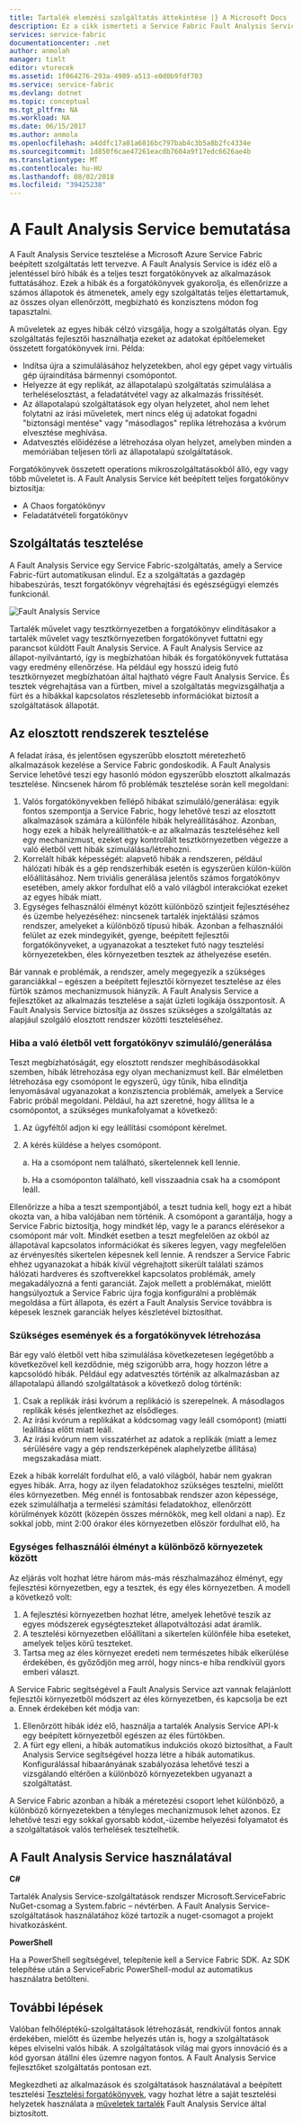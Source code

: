 ```yaml
---
title: Tartalék elemzési szolgáltatás áttekintése |} A Microsoft Docs
description: Ez a cikk ismerteti a Service Fabric Fault Analysis Service hogy hibák és tesztelési forgatókönyvek futtat a szolgáltatásokat.
services: service-fabric
documentationcenter: .net
author: anmolah
manager: timlt
editor: vturecek
ms.assetid: 1f064276-293a-4989-a513-e0d0b9fdf703
ms.service: service-fabric
ms.devlang: dotnet
ms.topic: conceptual
ms.tgt_pltfrm: NA
ms.workload: NA
ms.date: 06/15/2017
ms.author: anmola
ms.openlocfilehash: a4ddfc17a81a6816bc797bab4c3b5a8b2fc4334e
ms.sourcegitcommit: 1d850f6cae47261eacdb7604a9f17edc6626ae4b
ms.translationtype: MT
ms.contentlocale: hu-HU
ms.lasthandoff: 08/02/2018
ms.locfileid: "39425238"
---
```

# <a name="introduction-to-the-fault-analysis-service"></a>A Fault Analysis Service bemutatása
A Fault Analysis Service tesztelése a Microsoft Azure Service Fabric beépített szolgáltatás lett tervezve. A Fault Analysis Service is idéz elő a jelentéssel bíró hibák és a teljes teszt forgatókönyvek az alkalmazások futtatásához. Ezek a hibák és a forgatókönyvek gyakorolja, és ellenőrizze a számos állapotok és átmenetek, amely egy szolgáltatás teljes élettartamuk, az összes olyan ellenőrzött, megbízható és konzisztens módon fog tapasztalni.

A műveletek az egyes hibák célzó vizsgálja, hogy a szolgáltatás olyan. Egy szolgáltatás fejlesztői használhatja ezeket az adatokat építőelemeket összetett forgatókönyvek írni. Példa:

* Indítsa újra a szimulálásához helyzetekben, ahol egy gépet vagy virtuális gép újraindítása bármennyi csomópontot.
* Helyezze át egy replikát, az állapotalapú szolgáltatás szimulálása a terheléselosztást, a feladatátvétel vagy az alkalmazás frissítését.
* Az állapotalapú szolgáltatások egy olyan helyzetet, ahol nem lehet folytatni az írási műveletek, mert nincs elég új adatokat fogadni "biztonsági mentése" vagy "másodlagos" replika létrehozása a kvórum elvesztése meghívása.
* Adatvesztés előidézése a létrehozása olyan helyzet, amelyben minden a memóriában teljesen törli az állapotalapú szolgáltatások.

Forgatókönyvek összetett operations mikroszolgáltatásokból álló, egy vagy több műveletet is. A Fault Analysis Service két beépített teljes forgatókönyv biztosítja:

* A Chaos forgatókönyv
* Feladatátvételi forgatókönyv

## <a name="testing-as-a-service"></a>Szolgáltatás tesztelése
A Fault Analysis Service egy Service Fabric-szolgáltatás, amely a Service Fabric-fürt automatikusan elindul. Ez a szolgáltatás a gazdagép hibabeszúrás, teszt forgatókönyv végrehajtási és egészségügyi elemzés funkcionál. 

![Fault Analysis Service][0]

Tartalék művelet vagy tesztkörnyezetben a forgatókönyv elindításakor a tartalék művelet vagy tesztkörnyezetben forgatókönyvet futtatni egy parancsot küldött Fault Analysis Service. A Fault Analysis Service az állapot-nyilvántartó, így is megbízhatóan hibák és forgatókönyvek futtatása vagy eredmény ellenőrzése. Ha például egy hosszú ideig futó tesztkörnyezet megbízhatóan által hajtható végre Fault Analysis Service. És tesztek végrehajtása van a fürtben, mivel a szolgáltatás megvizsgálhatja a fürt és a hibákkal kapcsolatos részletesebb információkat biztosít a szolgáltatások állapotát.

## <a name="testing-distributed-systems"></a>Az elosztott rendszerek tesztelése
A feladat írása, és jelentősen egyszerűbb elosztott méretezhető alkalmazások kezelése a Service Fabric gondoskodik. A Fault Analysis Service lehetővé teszi egy hasonló módon egyszerűbb elosztott alkalmazás tesztelése. Nincsenek három fő problémák tesztelése során kell megoldani:

1. Valós forgatókönyvekben fellépő hibákat szimuláló/generálása: egyik fontos szempontja a Service Fabric, hogy lehetővé teszi az elosztott alkalmazások számára a különféle hibák helyreállításához. Azonban, hogy ezek a hibák helyreállíthatók-e az alkalmazás teszteléséhez kell egy mechanizmust, ezeket egy kontrollált tesztkörnyezetben végezze a való életből vett hibák szimulálása/létrehozni.
1. Korrelált hibák képességét: alapvető hibák a rendszeren, például hálózati hibák és a gép rendszerhibák esetén is egyszerűen külön-külön előállításához. Nem triviális generálása jelentős számos forgatókönyv esetében, amely akkor fordulhat elő a való világból interakciókat ezeket az egyes hibák miatt.
1. Egységes felhasználói élményt között különböző szintjeit fejlesztéséhez és üzembe helyezéséhez: nincsenek tartalék injektálási számos rendszer, amelyeket a különböző típusú hibák. Azonban a felhasználói felület az ezek mindegyikét, gyenge, beépített fejlesztői forgatókönyveket, a ugyanazokat a teszteket futó nagy tesztelési környezetekben, éles környezetben tesztek az áthelyezése esetén.

Bár vannak e problémák, a rendszer, amely megegyezik a szükséges garanciákkal – egészen a beépített fejlesztői környezet tesztelése az éles fürtök számos mechanizmusok hiányzik. A Fault Analysis Service a fejlesztőket az alkalmazás tesztelése a saját üzleti logikája összpontosít. A Fault Analysis Service biztosítja az összes szükséges a szolgáltatás az alapjául szolgáló elosztott rendszer közötti teszteléséhez.

### <a name="simulatinggenerating-real-world-failure-scenarios"></a>Hiba a való életből vett forgatókönyv szimuláló/generálása
Teszt megbízhatóságát, egy elosztott rendszer meghibásodásokkal szemben, hibák létrehozása egy olyan mechanizmust kell. Bár elméletben létrehozása egy csomópont le egyszerű, úgy tűnik, hiba elindítja lenyomásával ugyanazokat a konzisztencia problémák, amelyek a Service Fabric próbál megoldani. Például, ha azt szeretné, hogy állítsa le a csomópontot, a szükséges munkafolyamat a következő:

1. Az ügyféltől adjon ki egy leállítási csomópont kérelmet.
1. A kérés küldése a helyes csomópont.
   
    a. Ha a csomópont nem található, sikertelennek kell lennie.
   
    b. Ha a csomóponton található, kell visszaadnia csak ha a csomópont leáll.

Ellenőrizze a hiba a teszt szempontjából, a teszt tudnia kell, hogy ezt a hibát okozta van, a hiba valójában nem történik. A csomópont a garantálja, hogy a Service Fabric biztosítja, hogy mindkét lép, vagy le a parancs elérésekor a csomópont már volt. Mindkét esetben a teszt megfelelően az okból az állapotával kapcsolatos információkat és sikeres legyen, vagy megfelelően az érvényesítés sikertelen képesnek kell lennie. A rendszer a Service Fabric ehhez ugyanazokat a hibák kívül végrehajtott sikerült találati számos hálózati hardveres és szoftverekkel kapcsolatos problémák, amely megakadályozná a fenti garanciát. Zajok mellett a problémákat, mielőtt hangsúlyoztuk a Service Fabric újra fogja konfigurálni a problémák megoldása a fürt állapota, és ezért a Fault Analysis Service továbbra is képesek lesznek garanciák helyes készletével biztosíthat.

### <a name="generating-required-events-and-scenarios"></a>Szükséges események és a forgatókönyvek létrehozása
Bár egy való életből vett hiba szimulálása következetesen legégetőbb a következővel kell kezdődnie, még szigorúbb arra, hogy hozzon létre a kapcsolódó hibák. Például egy adatvesztés történik az alkalmazásban az állapotalapú állandó szolgáltatások a következő dolog történik:

1. Csak a replikák írási kvórum a replikáció is szerepelnek. A másodlagos replikák késés jelentkezhet az elsődleges.
1. Az írási kvórum a replikákat a kódcsomag vagy leáll csomópont) (miatti leállítása előtt miatt leáll.
1. Az írási kvórum nem visszatérhet az adatok a replikák (miatt a lemez sérülésére vagy a gép rendszerképének alaphelyzetbe állítása) megszakadása miatt.

Ezek a hibák korrelált fordulhat elő, a való világból, habár nem gyakran egyes hibák. Arra, hogy az ilyen feladatokhoz szükséges tesztelni, mielőtt éles környezetben. Még ennél is fontosabbak rendszer azon képessége, ezek szimulálhatja a termelési számítási feladatokhoz, ellenőrzött körülmények között (közepén összes mérnökök, meg kell oldani a nap). Ez sokkal jobb, mint 2:00 órakor éles környezetben először fordulhat elő, ha

### <a name="unified-experience-across-different-environments"></a>Egységes felhasználói élményt a különböző környezetek között
Az eljárás volt hozhat létre három más-más részhalmazához élményt, egy fejlesztési környezetben, egy a tesztek, és egy éles környezetben. A modell a következő volt:

1. A fejlesztési környezetben hozhat létre, amelyek lehetővé teszik az egyes módszerek egységteszteket állapotváltozási adat áramlik.
1. A tesztelési környezetben előállítani a sikertelen különféle hiba eseteket, amelyek teljes körű teszteket.
1. Tartsa meg az éles környezet eredeti nem természetes hibák elkerülése érdekében, és győződjön meg arról, hogy nincs-e hiba rendkívül gyors emberi választ.

A Service Fabric segítségével a Fault Analysis Service azt vannak felajánlott fejlesztői környezetből módszert az éles környezetben, és kapcsolja be ezt a. Ennek érdekében két módja van:

1. Ellenőrzött hibák idéz elő, használja a tartalék Analysis Service API-k egy beépített környezetből egészen az éles fürtökben.
1. A fürt egy elleni, a hibák automatikus indukciós okozó biztosíthat, a Fault Analysis Service segítségével hozza létre a hibák automatikus. Konfigurálással hibaarányának szabályozása lehetővé teszi a vizsgálandó eltérően a különböző környezetekben ugyanazt a szolgáltatást.

A Service Fabric azonban a hibák a méretezési csoport lehet különböző, a különböző környezetekben a tényleges mechanizmusok lehet azonos. Ez lehetővé teszi egy sokkal gyorsabb kódot,-üzembe helyezési folyamatot és a szolgáltatások valós terhelések tesztelhetik.

## <a name="using-the-fault-analysis-service"></a>A Fault Analysis Service használatával
**C#**

Tartalék Analysis Service-szolgáltatások rendszer Microsoft.ServiceFabric NuGet-csomag a System.fabric – névtérben. A Fault Analysis Service-szolgáltatások használatához közé tartozik a nuget-csomagot a projekt hivatkozásként.

**PowerShell**

Ha a PowerShell segítségével, telepítenie kell a Service Fabric SDK. Az SDK telepítése után a ServiceFabric PowerShell-modul az automatikus használatra betölteni.

## <a name="next-steps"></a>További lépések
Valóban felhőléptékű-szolgáltatások létrehozását, rendkívül fontos annak érdekében, mielőtt és üzembe helyezés után is, hogy a szolgáltatások képes elviselni valós hibák. A szolgáltatások világ mai gyors innováció és a kód gyorsan átállni éles üzemre nagyon fontos. A Fault Analysis Service fejlesztőket szolgáltatás pontosan ezt.

Megkezdheti az alkalmazások és szolgáltatások használatával a beépített tesztelési [Tesztelési forgatókönyvek](service-fabric-testability-scenarios.md), vagy hozhat létre a saját tesztelési helyzetek használata a [műveletek tartalék](service-fabric-testability-actions.md) Fault Analysis Service által biztosított.

<!--Image references-->
[0]: ./media/service-fabric-testability-overview/faultanalysisservice.png
